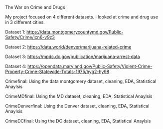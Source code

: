The War on Crime and Drugs


My project focused on 4 different datasets. I looked at crime and drug use in 3 different cities.

Dataset 1: https://data.montgomerycountymd.gov/Public-Safety/Crime/icn6-v9z3

Dataset 2: https://data.world/denver/marijuana-related-crime

Dataset 3: https://mpdc.dc.gov/publication/marijuana-arrest-data

Dataset 4: https://opendata.maryland.gov/Public-Safety/Violent-Crime-Property-Crime-Statewide-Totals-1975/hyg2-hy98

Crimefinal: Using the data montgomery dataset, cleaning, EDA, Statistical Anaylsis 

CrimeMDfinal: Using the MD dataset, cleaning, EDA, Statistical Anaylsis 

CrimeDenverfinal: Using the Denver dataset, cleaning, EDA, Statistical Anaylsis 

CrimeDCfinal: Using the DC dataset, cleaning, EDA, Statistical Anaylsis 
